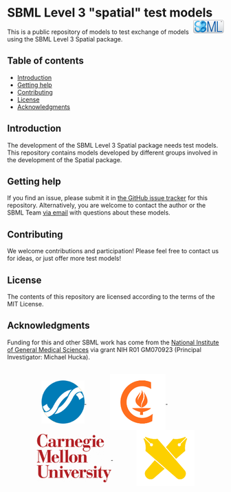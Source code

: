 SBML Level 3 "spatial" test models<img width="14%" align="right" src=".graphics/sbml-badge.svg">
===================================================

This is a public repository of models to test exchange of models using the SBML Level&nbsp;3 Spatial package.


Table of contents
-----------------

* [Introduction](#introduction)
* [Getting help](#getting-help)
* [Contributing](#contributing)
* [License](#license)
* [Acknowledgments](#authors-and-acknowledgments)


Introduction
------------

The development of the SBML Level&nbsp;3 Spatial package needs test models. This repository contains models developed by different groups involved in the development of the Spatial package.


Getting help
------------

If you find an issue, please submit it in [the GitHub issue tracker](https://github.com/sbmlteam/sbml-spatial-models/issues) for this repository.  Alternatively, you are welcome to contact the author or the SBML Team [via email](mailto:sbml-team@googlegroups.com) with questions about these models.


Contributing
------------

We welcome contributions and participation!  Please feel free to contact us for ideas, or just offer more test models!


License
-------

The contents of this repository are licensed according to the terms of the MIT License.


Acknowledgments
---------------

Funding for this and other SBML work has come from the [National Institute of General Medical Sciences](https://www.nigms.nih.gov) via grant NIH R01&nbsp;GM070923 (Principal Investigator: Michael Hucka).

<br>
<div align="center">
  <a href="https://www.nigms.nih.gov">
    <img valign="middle"  height="100" src=".graphics/US-NIH-NIGMS-Logo.svg">
  </a>
  &nbsp;&nbsp;&nbsp;&nbsp;&nbsp;&nbsp;
  &nbsp;&nbsp;&nbsp;&nbsp;&nbsp;&nbsp;
  <a href="https://www.caltech.edu">
    <img valign="middle" height="130" src=".graphics/caltech-round.png">
  </a>
  &nbsp;&nbsp;&nbsp;&nbsp;&nbsp;&nbsp;
  &nbsp;&nbsp;&nbsp;&nbsp;&nbsp;&nbsp;
  <a href="https://www.caltech.edu">
    <img valign="middle" height="112" src=".graphics/CMU_logo_stack_cmyk_red.jpg">
  </a>
  &nbsp;&nbsp;&nbsp;&nbsp;&nbsp;&nbsp;
  &nbsp;&nbsp;&nbsp;&nbsp;&nbsp;&nbsp;
  <a href="https://www.caltech.edu">
    <img valign="middle" height="130" src=".graphics/keio-university-logo.png">
  </a>
</div>
